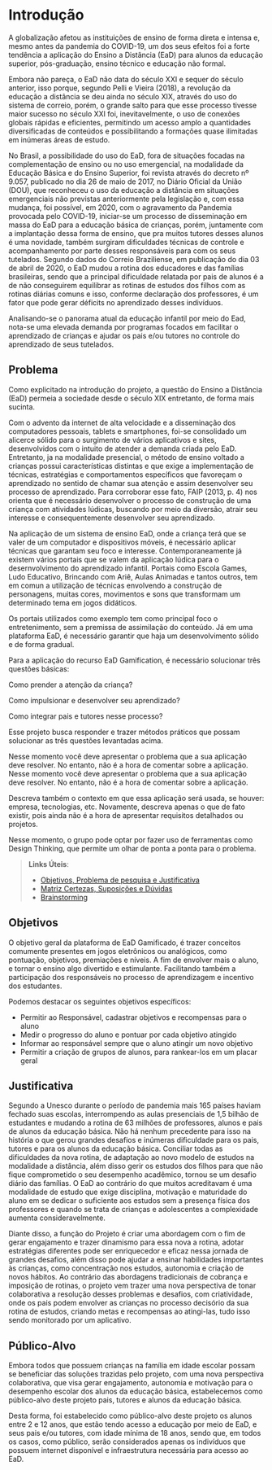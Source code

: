 # Introdução

<p>A globalização afetou as instituições de ensino de forma direta e intensa e, mesmo antes da pandemia do COVID-19, um dos seus efeitos foi a forte tendência a aplicação do Ensino a Distância (EaD) para alunos da educação superior, pós-graduação, ensino técnico e educação não formal.</p>
<p>Embora não pareça, o EaD não data do século XXI e sequer do século anterior, isso porque, segundo Pelli e Vieira (2018), a revolução da educação a distância se deu ainda no século XIX, através do uso do sistema de correio, porém, o grande salto para que esse processo tivesse maior sucesso no século XXI foi, inevitavelmente, o uso de conexões globais rápidas e eficientes, permitindo um acesso amplo a quantidades diversificadas de conteúdos e possibilitando a formações quase ilimitadas em inúmeras áreas de estudo.</p>
<p>No Brasil, a possibilidade do uso do EaD, fora de situações focadas na complementação de ensino ou no uso emergencial,  na modalidade da Educação Básica  e do Ensino Superior, foi revista através do decreto nº 9.057, publicado no dia 26 de maio de 2017, no Diário Oficial da União (DOU), que reconheceu  o uso da educação a distância em situações emergenciais não previstas anteriormente pela legislação e, com essa mudança, foi possível, em 2020, com o agravamento da Pandemia provocada pelo COVID-19, iniciar-se um processo de disseminação em massa do EaD para a educação básica de crianças, porém, juntamente com a implantação dessa forma de ensino, que pra muitos tutores desses alunos é uma novidade, também surgiram dificuldades técnicas de controle e acompanhamento por parte desses responsáveis para com os seus tutelados. Segundo dados do Correio Braziliense, em publicação do dia 03 de abril de 2020, o EaD mudou a rotina dos educadores e das famílias brasileiras, sendo que a principal dificuldade relatada por pais de alunos é a de não conseguirem equilibrar as rotinas de estudos dos filhos com as rotinas diárias comuns e isso, conforme declaração dos professores, é um fator que pode gerar déficits no aprendizado desses indivíduos.</p>
<p>Analisando-se o panorama atual da educação infantil por meio do Ead, nota-se uma elevada demanda por programas focados em facilitar o aprendizado de crianças e ajudar os pais e/ou tutores no controle do aprendizado de seus tutelados.</p>

## Problema

<p>Como explicitado na introdução do projeto, a questão do Ensino a Distância (EaD) permeia a sociedade desde o século XIX entretanto, de forma mais sucinta. 
<p>Com o advento da internet de alta velocidade e a disseminação dos computadores pessoais, tablets e smartphones, foi-se consolidado um alicerce sólido para o surgimento de vários aplicativos e sites, desenvolvidos com o intuito de atender a demanda criada pelo EaD. Entretanto, ja na modalidade presencial, o método de ensino voltado a crianças possui características distintas e que exige a implementação de técnicas, estratégias e comportamentos específicos que favoreçam o aprendizado no sentido de chamar sua atenção e assim desenvolver seu processo de aprendizado. Para corroborar esse fato, FAIP (2013, p. 4) nos orienta que é necessário desenvolver o processo de construção de uma criança com atividades lúdicas, buscando por meio da diversão, atrair seu interesse e consequentemente desenvolver seu aprendizado.</p>
<p>Na aplicação de um sistema de ensino EaD, onde a criança terá que se valer de um computador e dispositivos móveis, é necessário aplicar técnicas que garantam seu foco e interesse.
Contemporaneamente já existem vários portais que se valem da aplicação lúdica para o desernvolvimento do aprendizado infantil. Portais como Escola Games, Ludo Educativo, Brincando com Ariê, Aulas Animadas e tantos outros, tem em comun a utilização de técnicas envolvendo a construção de personagens, muitas cores, movimentos e sons que transformam um determinado tema em jogos didáticos.
<p>Os portais utilizados como exemplo tem como principal foco o entretenimento, sem a premissa de assimilação do conteúdo. Já em uma plataforma EaD, é necessário garantir que haja um desenvolvimento sólido e de forma gradual.
<p>Para a aplicação do recurso EaD Gamification, é necessário solucionar três questões básicas:</p>
<p>Como prender a atenção da criança?</p>
<p>Como impulsionar e desenvolver seu aprendizado?</p>
<p>Como integrar pais e tutores nesse processo?</p>
<p>Esse projeto busca responder e trazer métodos práticos que possam solucionar as três questões levantadas acima.</p>

Nesse momento você deve apresentar o problema que a sua aplicação deve  resolver. No entanto, não é a hora de comentar sobre a aplicação.
Nesse momento você deve apresentar o problema que a sua aplicação deve  resolver. No entanto, não é a hora de comentar sobre a aplicação.

Descreva também o contexto em que essa aplicação será usada, se  houver: empresa, tecnologias, etc. Novamente, descreva apenas o que de  fato existir, pois ainda não é a hora de apresentar requisitos  detalhados ou projetos.

Nesse momento, o grupo pode optar por fazer uso  de ferramentas como Design Thinking, que permite um olhar de ponta a ponta para o problema.

> **Links Úteis**:
> - [Objetivos, Problema de pesquisa e Justificativa](https://medium.com/@versioparole/objetivos-problema-de-pesquisa-e-justificativa-c98c8233b9c3)
> - [Matriz Certezas, Suposições e Dúvidas](https://medium.com/educa%C3%A7%C3%A3o-fora-da-caixa/matriz-certezas-suposi%C3%A7%C3%B5es-e-d%C3%BAvidas-fa2263633655)
> - [Brainstorming](https://www.euax.com.br/2018/09/brainstorming/)

## Objetivos

O objetivo geral da plataforma de EaD Gamificado, é trazer conceitos comumente presentes em jogos eletrônicos ou analógicos, como pontuação, objetivos, premiações e níveis. A fim de envolver mais o aluno, e tornar o ensino algo divertido e estimulante. Facilitando também a participação dos responsáveis no processo de aprendizagem e incentivo dos estudantes.

Podemos destacar os seguintes objetivos específicos:

- Permitir ao Responsável, cadastrar objetivos e recompensas para o aluno
- Medir o progresso do aluno e pontuar por cada objetivo atingido
- Informar ao responsável sempre que o aluno atingir um novo objetivo
- Permitir a criação de grupos de alunos, para rankear-los em um placar geral


## Justificativa

Segundo a Unesco durante o período de pandemia mais 165 países haviam fechado suas escolas, interrompendo as aulas presenciais de 1,5 bilhão de estudantes e mudando a rotina de 63 milhões de professores, alunos e pais de alunos da educação básica. Não há nenhum precedente para isso na história o que gerou grandes desafios e inúmeras dificuldade para os pais, tutores e para os alunos da educação básica.
Conciliar todas as dificuldades da nova rotina, de adaptação ao novo modelo de estudos na modalidade a distância, além disso gerir os estudos dos filhos para que não fique comprometido o seu desempenho acadêmico, tornou se um desafio diário das famílias. O EaD ao contrário do que muitos acreditavam é uma modalidade de estudo que exige disciplina, motivação e maturidade do aluno em se dedicar o suficiente aos estudos sem a presença física dos professores e quando se trata de crianças e adolescentes a complexidade aumenta consideravelmente.

Diante disso, a função do Projeto é criar uma abordagem com o fim de gerar engajamento e trazer dinamismo para essa nova a rotina, adotar estratégias diferentes pode ser enriquecedor e eficaz nessa jornada de grandes desafios, além disso pode ajudar a ensinar habilidades importantes às crianças, como concentração nos estudos, autonomia e criação de novos hábitos. Ao contrário das abordagens tradicionais de cobrança e imposição de rotinas, o projeto vem trazer uma nova perspectiva de tonar colaborativa a resolução desses problemas e desafios, com criatividade, onde os pais podem envolver as crianças no processo decisório da sua rotina de estudos, criando metas e recompensas ao atingi-las, tudo isso sendo monitorado por um aplicativo.



## Público-Alvo

Embora todos que possuem crianças na família em idade escolar possam se beneficiar das soluções trazidas pelo projeto, com uma nova perspectiva colaborativa, que visa gerar engajamento, autonomia e motivação para o desempenho escolar dos alunos da educação básica, estabelecemos como público-alvo deste projeto pais, tutores e alunos da educação básica.

Desta forma, foi estabelecido como público-alvo deste projeto os alunos entre 2 e 12 anos, que estão tendo acesso a educação por meio de EaD, e seus pais e/ou tutores, com idade mínima de 18 anos, sendo que, em todos os casos, como público, serão considerados apenas os indivíduos que possuem internet disponível e infraestrutura necessária para acesso ao EaD. 

